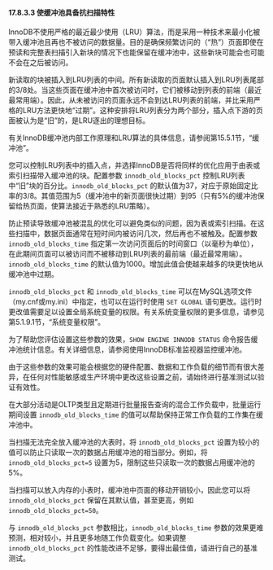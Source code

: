 #### 17.8.3.3 使缓冲池具备抗扫描特性

InnoDB不使用严格的最近最少使用（LRU）算法，而是采用一种技术来最小化被带入缓冲池且再也不被访问的数据量。目的是确保频繁访问的（“热”）页面即使在预读和完整表扫描引入新块的情况下也能保留在缓冲池中，这些新块可能会也可能不会在之后被访问。

新读取的块被插入到LRU列表的中间。所有新读取的页面默认插入到LRU列表尾部的3/8处。当这些页面在缓冲池中首次被访问时，它们被移动到列表的前端（最近最常用端）。因此，从未被访问的页面永远不会到达LRU列表的前端，并比采用严格的LRU方法更快地“过期”。这种安排将LRU列表分为两个部分，插入点下游的页面被认为是“旧”的，是LRU逐出的理想目标。

有关InnoDB缓冲池内部工作原理和LRU算法的具体信息，请参阅第15.5.1节，“缓冲池”。

您可以控制LRU列表中的插入点，并选择InnoDB是否将同样的优化应用于由表或索引扫描带入缓冲池的块。配置参数 `innodb_old_blocks_pct` 控制LRU列表中“旧”块的百分比。`innodb_old_blocks_pct` 的默认值为37，对应于原始固定比率的3/8。其值范围为5（缓冲池中的新页面很快过期）到95（只有5%的缓冲池保留给热页面，使算法接近于熟悉的LRU策略）。

防止预读导致缓冲池被混乱的优化可以避免类似的问题，因为表或索引扫描。在这些扫描中，数据页面通常在短时间内被访问几次，然后再也不被触及。配置参数 `innodb_old_blocks_time` 指定第一次访问页面后的时间窗口（以毫秒为单位），在此期间页面可以被访问而不被移动到LRU列表的最前端（最近最常用端）。`innodb_old_blocks_time` 的默认值为1000。增加此值会使越来越多的块更快地从缓冲池中过期。

`innodb_old_blocks_pct` 和 `innodb_old_blocks_time` 可以在MySQL选项文件（my.cnf或my.ini）中指定，也可以在运行时使用 `SET GLOBAL` 语句更改。运行时更改值需要足以设置全局系统变量的权限。有关系统变量权限的更多信息，请参见第5.1.9.1节，“系统变量权限”。

为了帮助您评估设置这些参数的效果，`SHOW ENGINE INNODB STATUS` 命令报告缓冲池统计信息。有关详细信息，请参阅使用InnoDB标准监视器监控缓冲池。

由于这些参数的效果可能会根据您的硬件配置、数据和工作负载的细节而有很大差异，在任何对性能敏感或生产环境中更改这些设置之前，请始终进行基准测试以验证有效性。

在大部分活动是OLTP类型且定期进行批量报告查询的混合工作负载中，批量运行期间设置 `innodb_old_blocks_time` 的值可以帮助保持正常工作负载的工作集在缓冲池中。

当扫描无法完全放入缓冲池的大表时，将 `innodb_old_blocks_pct` 设置为较小的值可以防止只读取一次的数据占用缓冲池的相当部分。例如，将 `innodb_old_blocks_pct=5` 设置为5，限制这些只读取一次的数据占用缓冲池的5%。

当扫描可以放入内存的小表时，缓冲池中页面的移动开销较小，因此您可以将 `innodb_old_blocks_pct` 保留在其默认值，甚至更高，例如 `innodb_old_blocks_pct=50`。

与 `innodb_old_blocks_pct` 参数相比，`innodb_old_blocks_time` 参数的效果更难预测，相对较小，并且更多地随工作负载变化。如果调整 `innodb_old_blocks_pct` 的性能改进不足够，要得出最佳值，请进行自己的基准测试。